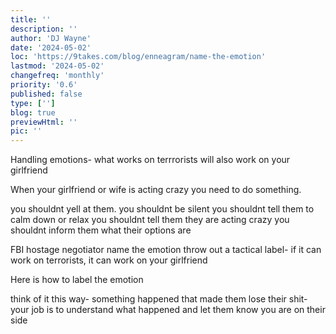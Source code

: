 ```yaml
---
title: ''
description: ''
author: 'DJ Wayne'
date: '2024-05-02'
loc: 'https://9takes.com/blog/enneagram/name-the-emotion'
lastmod: '2024-05-02'
changefreq: 'monthly'
priority: '0.6'
published: false
type: ['']
blog: true
previewHtml: ''
pic: ''
---
```


<!-- todo -->

Handling emotions- what works on terrrorists will also work on your girlfriend

When your girlfriend or wife is acting crazy you need to do something.

you shouldnt yell at them.
you shouldnt be silent
you shouldnt tell them to calm down or relax
you shouldnt tell them they are acting crazy
you shouldnt inform them what their options are

FBI hostage negotiator
name the emotion
throw out a tactical label- if it can work on terrorists, it can work on your girlfriend

Here is how to label the emotion

think of it this way- something happened that made them lose their shit-
your job is to understand what happened
and let them know you are on their side
